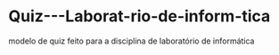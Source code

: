# Quiz---Laborat-rio-de-inform-tica
modelo de quiz feito para a disciplina de laboratório de informática

